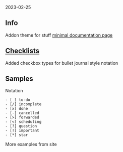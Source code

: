 2023-02-25

## Info

Addon theme for stuff
[minimal documentation page](https://minimal.guide/Home)

## [Checklists](https://minimal.guide/Block+types/Checklists)

Added checkbox types for bullet journal style notation

## Samples

Notation

```
- [ ] to-do
- [/] incomplete
- [x] done
- [-] cancelled
- [>] forwarded
- [<] scheduling
- [?] question
- [!] important
- [*] star 
```

More examples from site